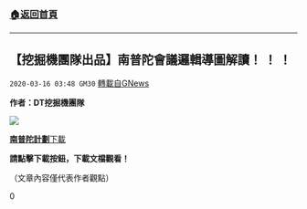 ###  [:house:返回首頁](https://github.com/ourhimalayas/txt)
---

## 【挖掘機團隊出品】南普陀會議邏輯導圖解讀！ ！ ！
`2020-03-16 03:48 GM30` [轉載自GNews](https://gnews.org/zh-hant/142352/)

**作者：DT挖掘機團隊**

![](https://s3-ap-northeast-1.amazonaws.com/news.guo.offload.media/wp-content/uploads/2020/03/16034356/image0-152.jpg)

[**南普陀計劃**](https://s3-ap-northeast-1.amazonaws.com/news.guo.offload.media/wp-content/uploads/2020/03/16033943/%E5%8D%97%E6%99%AE%E9%99%80%E8%AE%A1%E5%88%92.pdf)[下載](https://s3-ap-northeast-1.amazonaws.com/news.guo.offload.media/wp-content/uploads/2020/03/16033943/%E5%8D%97%E6%99%AE%E9%99%80%E8%AE%A1%E5%88%92.pdf)

**請點擊下載按鈕，下載文檔觀看！**

（文章內容僅代表作者觀點）

0
